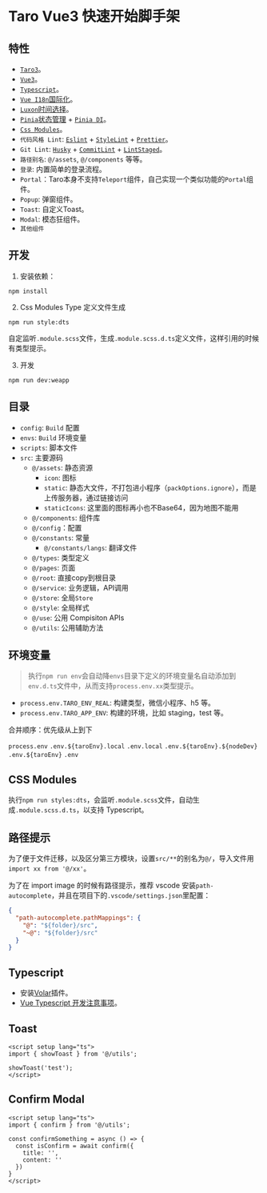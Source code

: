 # Taro Vue3 快速开始脚手架

## 特性

- [`Taro3`](https://taro-docs.jd.com/taro/docs)。
- [`Vue3`](https://vuejs.org/)。
- [`Typescript`](https://www.typescriptlang.org/)。
- [`Vue I18n`国际化](https://vue-i18n.intlify.dev/)。
- [`Luxon`时间选择](https://moment.github.io/luxon/)。
- [`Pinia`状态管理](https://pinia.vuejs.org/) + [`Pinia DI`](https://github.com/ccqgithub/pinia-di)。
- [`Css Modules`](https://github.com/css-modules/css-modules)。
- `代码风格 Lint`: [`Eslint`](https://eslint.org/) + [`StyleLint`](https://stylelint.io/) + [`Prettier`](https://prettier.io/)。
- `Git Lint`: [`Husky`](https://github.com/typicode/husky) + [`CommitLint`](https://github.com/conventional-changelog/commitlint) + [`LintStaged`](https://github.com/okonet/lint-staged)。
- `路径别名`: `@/assets`, `@/components` 等等。
- `登录`: 内置简单的登录流程。
- `Portal`：Taro本身不支持`Teleport`组件，自己实现一个类似功能的`Portal`组件。
- `Popup`: 弹窗组件。
- `Toast`: 自定义Toast。
- `Modal`: 模态狂组件。
- `其他组件`

## 开发

1. 安装依赖：

```
npm install
```

2. Css Modules Type 定义文件生成

```
npm run style:dts
```

自定监听`.module.scss`文件，生成`.module.scss.d.ts`定义文件，这样引用的时候有类型提示。

3. 开发

```
npm run dev:weapp
```

## 目录

- `config`: `Build` 配置
- `envs`: `Build` 环境变量
- `scripts`: 脚本文件
- `src`: 主要源码
  - `@/assets`: 静态资源
    - `icon`: 图标
    - `static`: 静态大文件，不打包进小程序（`packOptions.ignore`），而是上传服务器，通过链接访问
    - `staticIcons`: 这里面的图标再小也不Base64，因为地图不能用
  - `@/components`: 组件库
  - `@/config`：配置
  - `@/constants`: 常量
      - `@/constants/langs`: 翻译文件
  - `@/types`: 类型定义
  - `@/pages`: 页面
  - `@/root`: 直接copy到根目录
  - `@/service`: 业务逻辑，API调用
  - `@/store`: 全局`Store`
  - `@/style`: 全局样式
  - `@/use`: 公用 Compisiton APIs
  - `@/utils`: 公用辅助方法

## 环境变量

> 执行`npm run env`会自动降`envs`目录下定义的环境变量名自动添加到`env.d.ts`文件中，从而支持`process.env.xx`类型提示。

- `process.env.TARO_ENV_REAL`: 构建类型，微信小程序、h5 等。
- `process.env.TARO_APP_ENV`: 构建的环境，比如 staging，test 等。

合并顺序：优先级从上到下

`process.env`
`.env.${taroEnv}.local`
`.env.local`
`.env.${taroEnv}.${nodeDev}`
`.env.${taroEnv}`
`.env`

## CSS Modules

执行`npm run styles:dts`，会监听`.module.scss`文件，自动生成`.module.scss.d.ts`，以支持 Typescript。

## 路径提示

为了便于文件迁移，以及区分第三方模块，设置`src/**`的别名为`@/`，导入文件用`import xx from '@/xx'`。

为了在 import image 的时候有路径提示，推荐 vscode 安装`path-autocomplete`，并且在项目下的`.vscode/settings.json`里配置：

```json
{
  "path-autocomplete.pathMappings": {
    "@": "${folder}/src",
    "~@": "${folder}/src"
  }
}
```

## Typescript

- 安装[Volar](https://marketplace.visualstudio.com/items?itemName=Vue.volar)插件。
- [Vue Typescript 开发注意事项](https://vuejs.org/guide/typescript/overview.html#ide-support)。

## Toast

```vue
<script setup lang="ts">
import { showToast } from '@/utils';

showToast('test');
</script>
```

## Confirm Modal

```vue
<script setup lang="ts">
import { confirm } from '@/utils';

const confirmSomething = async () => {
  const isConfirm = await confirm({
    title: '',
    content: ''
  })
}
</script>
```